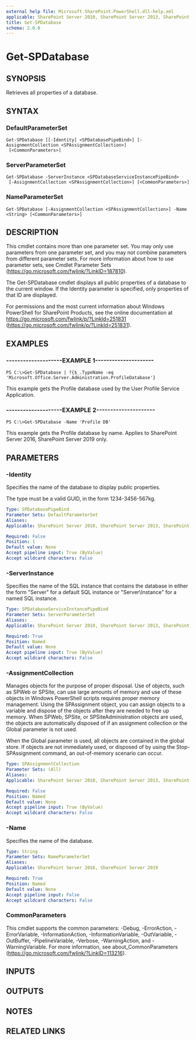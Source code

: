 ```yaml
---
external help file: Microsoft.SharePoint.PowerShell.dll-help.xml
applicable: SharePoint Server 2010, SharePoint Server 2013, SharePoint Server 2016, SharePoint Server 2019
title: Get-SPDatabase
schema: 2.0.0
---
```


# Get-SPDatabase

## SYNOPSIS

Retrieves all properties of a database.



## SYNTAX

### DefaultParameterSet
```
Get-SPDatabase [[-Identity] <SPDatabasePipeBind>] [-AssignmentCollection <SPAssignmentCollection>]
 [<CommonParameters>]
```

### ServerParameterSet
```
Get-SPDatabase -ServerInstance <SPDatabaseServiceInstancePipeBind>
 [-AssignmentCollection <SPAssignmentCollection>] [<CommonParameters>]
```

### NameParameterSet
```
Get-SPDatabase [-AssignmentCollection <SPAssignmentCollection>] -Name <String> [<CommonParameters>]
```

## DESCRIPTION
This cmdlet contains more than one parameter set.
You may only use parameters from one parameter set, and you may not combine parameters from different parameter sets.
For more information about how to use parameter sets, see Cmdlet Parameter Sets (https://go.microsoft.com/fwlink/?LinkID=187810).

The Get-SPDatabase cmdlet displays all public properties of a database to the current window.
If the Identity parameter is specified, only properties of that ID are displayed.

For permissions and the most current information about Windows PowerShell for SharePoint Products, see the online documentation at https://go.microsoft.com/fwlink/p/?LinkId=251831 (https://go.microsoft.com/fwlink/p/?LinkId=251831).

## EXAMPLES

### --------------------EXAMPLE 1--------------------- 
```
PS C:\>Get-SPDatabase | ?{$_.TypeName -eq 'Microsoft.Office.Server.Administration.ProfileDatabase'}
```

This example gets the Profile database used by the User Profile Service Application.

### --------------------EXAMPLE 2--------------------- 
```
PS C:\>Get-SPDatabase -Name 'Profile DB'
```

This example gets the Profile database by name. Applies to SharePoint Server 2016, SharePoint Server 2019 only.

## PARAMETERS

### -Identity
Specifies the name of the database to display public properties.

The type must be a valid GUID, in the form 1234-3456-567kg.

```yaml
Type: SPDatabasePipeBind
Parameter Sets: DefaultParameterSet
Aliases: 
Applicable: SharePoint Server 2010, SharePoint Server 2013, SharePoint Server 2016, SharePoint Server 2019

Required: False
Position: 1
Default value: None
Accept pipeline input: True (ByValue)
Accept wildcard characters: False
```

### -ServerInstance
Specifies the name of the SQL instance that contains the database in either the form "Server" for a default SQL instance or "Server\Instance" for a named SQL instance.

```yaml
Type: SPDatabaseServiceInstancePipeBind
Parameter Sets: ServerParameterSet
Aliases: 
Applicable: SharePoint Server 2010, SharePoint Server 2013, SharePoint Server 2016, SharePoint Server 2019

Required: True
Position: Named
Default value: None
Accept pipeline input: True (ByValue)
Accept wildcard characters: False
```

### -AssignmentCollection
Manages objects for the purpose of proper disposal. Use of objects, such as SPWeb or SPSite, can use large amounts of memory and use of these objects in Windows PowerShell scripts requires proper memory management. Using the SPAssignment object, you can assign objects to a variable and dispose of the objects after they are needed to free up memory. When SPWeb, SPSite, or SPSiteAdministration objects are used, the objects are automatically disposed of if an assignment collection or the Global parameter is not used.

When the Global parameter is used, all objects are contained in the global store. If objects are not immediately used, or disposed of by using the Stop-SPAssignment command, an out-of-memory scenario can occur.

```yaml
Type: SPAssignmentCollection
Parameter Sets: (All)
Aliases: 
Applicable: SharePoint Server 2010, SharePoint Server 2013, SharePoint Server 2016, SharePoint Server 2019

Required: False
Position: Named
Default value: None
Accept pipeline input: True (ByValue)
Accept wildcard characters: False
```

### -Name
Specifies the name of the database.

```yaml
Type: String
Parameter Sets: NameParameterSet
Aliases: 
Applicable: SharePoint Server 2016, SharePoint Server 2019

Required: True
Position: Named
Default value: None
Accept pipeline input: False
Accept wildcard characters: False
```

### CommonParameters
This cmdlet supports the common parameters: -Debug, -ErrorAction, -ErrorVariable, -InformationAction, -InformationVariable, -OutVariable, -OutBuffer, -PipelineVariable, -Verbose, -WarningAction, and -WarningVariable. For more information, see about_CommonParameters (https://go.microsoft.com/fwlink/?LinkID=113216).

## INPUTS

## OUTPUTS

## NOTES

## RELATED LINKS

